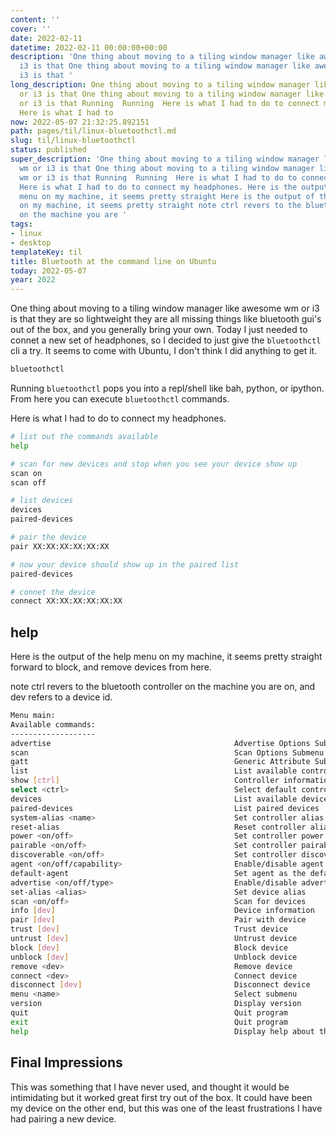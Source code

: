 ```yaml
---
content: ''
cover: ''
date: 2022-02-11
datetime: 2022-02-11 00:00:00+00:00
description: 'One thing about moving to a tiling window manager like awesome wm or
  i3 is that One thing about moving to a tiling window manager like awesome wm or
  i3 is that '
long_description: One thing about moving to a tiling window manager like awesome wm
  or i3 is that One thing about moving to a tiling window manager like awesome wm
  or i3 is that Running  Running  Here is what I had to do to connect my headphones.
  Here is what I had to
now: 2022-05-07 21:32:25.892151
path: pages/til/linux-bluetoothctl.md
slug: til/linux-bluetoothctl
status: published
super_description: 'One thing about moving to a tiling window manager like awesome
  wm or i3 is that One thing about moving to a tiling window manager like awesome
  wm or i3 is that Running  Running  Here is what I had to do to connect my headphones.
  Here is what I had to do to connect my headphones. Here is the output of the help
  menu on my machine, it seems pretty straight Here is the output of the help menu
  on my machine, it seems pretty straight note ctrl revers to the bluetooth controller
  on the machine you are '
tags:
- linux
- desktop
templateKey: til
title: Bluetooth at the command line on Ubuntu
today: 2022-05-07
year: 2022
---
```


One thing about moving to a tiling window manager like awesome wm or i3 is that
they are so lightweight they are all missing things like bluetooth gui's out of
the box, and you generally bring your own.  Today I just needed to connet a new
set of headphones, so I decided to just give the `bluetoothctl` cli a try.  It
seems to come with Ubuntu, I don't think I did anything to get it.

``` bash
bluetoothctl
```

Running `bluetoothctl` pops you into a repl/shell like bah, python, or ipython.
From here you can execute `bluetoothctl` commands.


Here is what I had to do to connect my headphones.

``` bash
# list out the commands available
help

# scan for new devices and stop when you see your device show up
scan on
scan off

# list devices
devices
paired-devices

# pair the device
pair XX:XX:XX:XX:XX:XX

# now your device should show up in the paired list
paired-devices

# connet the device
connect XX:XX:XX:XX:XX:XX
```

## help

Here is the output of the help menu on my machine, it seems pretty straight
forward to block, and remove devices from here.

note ctrl revers to the bluetooth controller on the machine you are on, and dev
refers to a device id.

``` bash
Menu main:
Available commands:
-------------------
advertise                                         Advertise Options Submenu
scan                                              Scan Options Submenu
gatt                                              Generic Attribute Submenu
list                                              List available controllers
show [ctrl]                                       Controller information
select <ctrl>                                     Select default controller
devices                                           List available devices
paired-devices                                    List paired devices
system-alias <name>                               Set controller alias
reset-alias                                       Reset controller alias
power <on/off>                                    Set controller power
pairable <on/off>                                 Set controller pairable mode
discoverable <on/off>                             Set controller discoverable mode
agent <on/off/capability>                         Enable/disable agent with given capability
default-agent                                     Set agent as the default one
advertise <on/off/type>                           Enable/disable advertising with given type
set-alias <alias>                                 Set device alias
scan <on/off>                                     Scan for devices
info [dev]                                        Device information
pair [dev]                                        Pair with device
trust [dev]                                       Trust device
untrust [dev]                                     Untrust device
block [dev]                                       Block device
unblock [dev]                                     Unblock device
remove <dev>                                      Remove device
connect <dev>                                     Connect device
disconnect [dev]                                  Disconnect device
menu <name>                                       Select submenu
version                                           Display version
quit                                              Quit program
exit                                              Quit program
help                                              Display help about this program
```

## Final Impressions

This was something that I have never used, and thought it would be intimidating
but it worked great first try out of the box.  It could have been my device on
the other end, but this was one of the least frustrations I have had pairing a
new device.